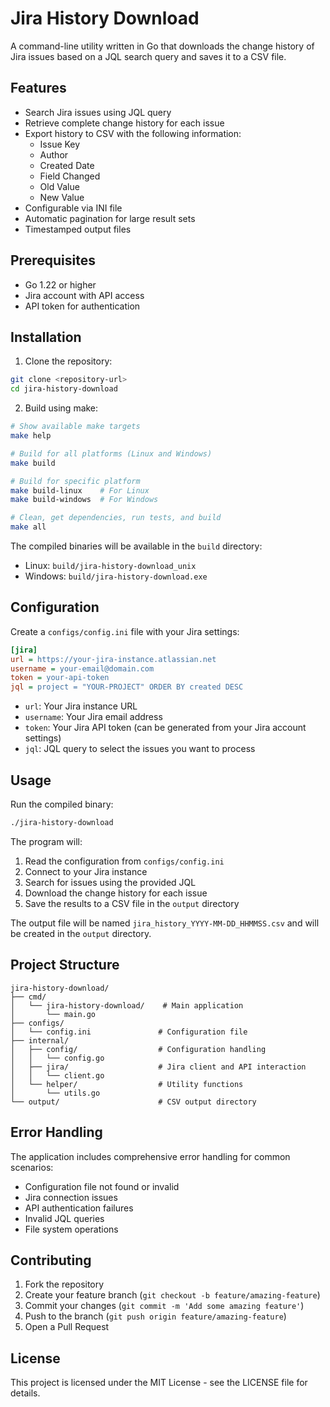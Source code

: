 # Jira History Download

A command-line utility written in Go that downloads the change history of Jira issues based on a JQL search query and saves it to a CSV file.

## Features

- Search Jira issues using JQL query
- Retrieve complete change history for each issue
- Export history to CSV with the following information:
  - Issue Key
  - Author
  - Created Date
  - Field Changed
  - Old Value
  - New Value
- Configurable via INI file
- Automatic pagination for large result sets
- Timestamped output files

## Prerequisites

- Go 1.22 or higher
- Jira account with API access
- API token for authentication

## Installation

1. Clone the repository:
```bash
git clone <repository-url>
cd jira-history-download
```

2. Build using make:
```bash
# Show available make targets
make help

# Build for all platforms (Linux and Windows)
make build

# Build for specific platform
make build-linux    # For Linux
make build-windows  # For Windows

# Clean, get dependencies, run tests, and build
make all
```

The compiled binaries will be available in the `build` directory:
- Linux: `build/jira-history-download_unix`
- Windows: `build/jira-history-download.exe`

## Configuration

Create a `configs/config.ini` file with your Jira settings:

```ini
[jira]
url = https://your-jira-instance.atlassian.net
username = your-email@domain.com
token = your-api-token
jql = project = "YOUR-PROJECT" ORDER BY created DESC
```

- `url`: Your Jira instance URL
- `username`: Your Jira email address
- `token`: Your Jira API token (can be generated from your Jira account settings)
- `jql`: JQL query to select the issues you want to process

## Usage

Run the compiled binary:

```bash
./jira-history-download
```

The program will:
1. Read the configuration from `configs/config.ini`
2. Connect to your Jira instance
3. Search for issues using the provided JQL
4. Download the change history for each issue
5. Save the results to a CSV file in the `output` directory

The output file will be named `jira_history_YYYY-MM-DD_HHMMSS.csv` and will be created in the `output` directory.

## Project Structure

```
jira-history-download/
├── cmd/
│   └── jira-history-download/    # Main application
│       └── main.go
├── configs/
│   └── config.ini               # Configuration file
├── internal/
│   ├── config/                  # Configuration handling
│   │   └── config.go
│   ├── jira/                    # Jira client and API interaction
│   │   └── client.go
│   └── helper/                  # Utility functions
│       └── utils.go
└── output/                      # CSV output directory
```

## Error Handling

The application includes comprehensive error handling for common scenarios:
- Configuration file not found or invalid
- Jira connection issues
- API authentication failures
- Invalid JQL queries
- File system operations

## Contributing

1. Fork the repository
2. Create your feature branch (`git checkout -b feature/amazing-feature`)
3. Commit your changes (`git commit -m 'Add some amazing feature'`)
4. Push to the branch (`git push origin feature/amazing-feature`)
5. Open a Pull Request

## License

This project is licensed under the MIT License - see the LICENSE file for details.
